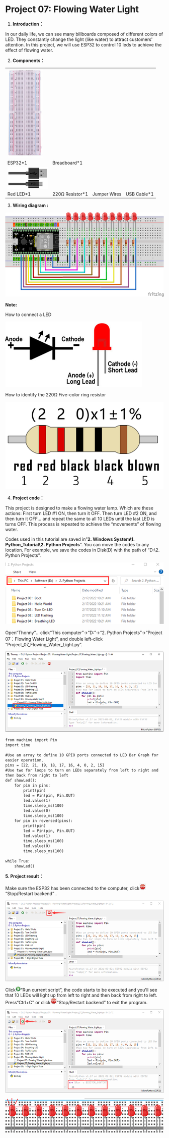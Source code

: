# Project 07: Flowing Water Light

1.  **Introduction：**

In our daily life, we can see many billboards composed of different
colors of LED. They constantly change the light (like water) to attract
customers' attention. In this project, we will use ESP32 to control 10
leds to achieve the effect of flowing water.

2.  **Components：**

|                                    |                        |                        |                        |
| ---------------------------------- | ---------------------- | ---------------------- | ---------------------- |
| ![](/media/e380dd26e4825be9a768973802a55fe6.png) |                        |                        |
| ESP32\*1                           | Breadboard\*1          |                        |                        |
| ![](/media/7dcbd02995be3c142b2f97df7f7c03ce.png) |
| Red LED\*1                         | 220Ω Resistor\*1       | Jumper Wires           | USB Cable\*1           |

3.  **Wiring diagram :**

![](/media/548f889607bdb0ce017c58f323c85dfa.png)

**Note:**

How to connect a LED

![](/media/42ff6f405dfa128593827de5aa03e94b.png)

How to identify the 220Ω Five-color ring resistor

![](/media/55c0199544e9819328f6d5778f10d7d0.png)

4.  **Project code：**

This project is designed to make a flowing water lamp. Which are these
actions: First turn LED \#1 ON, then turn it OFF. Then turn LED \#2 ON,
and then turn it OFF... and repeat the same to all 10 LEDs until the
last LED is turns OFF. This process is repeated to achieve the
“movements” of flowing water.

Codes used in this tutorial are saved in”**2. Windows System\\1.
Python\_Tutorial\\2. Python Projects**”. You can move the codes to any
location. For example, we save the codes in Disk(D) with the path of
“D:\\2. Python Projects”.

![](/media/906b7d4391131929a6b0726f7f5bab30.png)

Open“Thonny”，click“This computer”→“D:”→“2. Python Projects”→“Project
07：Flowing Water Light”, and double left-click
“Project\_07\_Flowing\_Water\_Light.py”.

![](/media/67c86d2d042de2cc00093ca0b608bec5.png)

    from machine import Pin
    import time
    
    #Use an array to define 10 GPIO ports connected to LED Bar Graph for easier operation.
    pins = [22, 21, 19, 18, 17, 16, 4, 0, 2, 15]
    #Use two for loops to turn on LEDs separately from left to right and then back from right to left
    def showLed():
        for pin in pins:
            print(pin)
            led = Pin(pin, Pin.OUT)
            led.value(1)
            time.sleep_ms(100)
            led.value(0)
            time.sleep_ms(100)        
        for pin in reversed(pins):
            print(pin)
            led = Pin(pin, Pin.OUT)
            led.value(1)
            time.sleep_ms(100)
            led.value(0)
            time.sleep_ms(100)
              
    while True:
        showLed()

**5. Project result：**

Make sure the ESP32 has been connected to the computer,
click![](/media/27451c8a9c13e29d02bc0f5831cfaf1f.png)“Stop/Restart backend” .

![](/media/d6dc066d1004176c398b7c7b1588836a.png)

Click![](/media/da852227207616ccd9aff28f19e02690.png)“Run current script”, the code starts to be
executed and you'll see that 10 LEDs will light up from left to right
and then back from right to left. Press“Ctrl+C” or
click![](/media/27451c8a9c13e29d02bc0f5831cfaf1f.png)“Stop/Restart backend” to exit the program.

![](/media/9ccd5984375ca74cf3949e0042db25c6.png)

![](/media/912e2c3f88b522b89b9935548bae3bd9.png)

